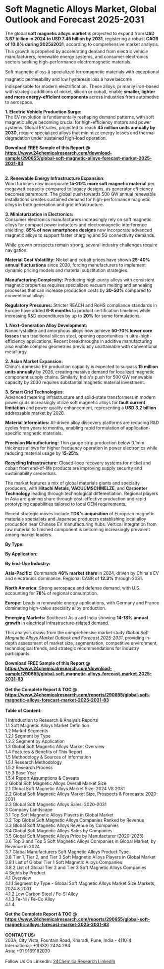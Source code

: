 <h1>Soft Magnetic Alloys Market, Global Outlook and Forecast 2025-2031</h1><p>The global <strong>soft magnetic alloys market</strong> is projected to expand from <strong>USD 3.67 billion in 2024 to USD 7.45 billion by 2031</strong>, registering a robust <strong>CAGR of 10.9% during 2025â2031</strong>, according to comprehensive market analysis. This growth is propelled by accelerating demand from electric vehicle manufacturers, renewable energy systems, and consumer electronics sectors seeking high-performance electromagnetic materials.</p><p>Soft magnetic alloys â specialized ferromagnetic materials with exceptional magnetic permeability and low hysteresis loss â have become indispensable for modern electrification. These alloys, primarily iron-based with strategic additions of nickel, silicon or cobalt, enable <strong>smaller, lighter and more energy-efficient components</strong> across industries from automotive to aerospace.</p><p><strong>1. Electric Vehicle Production Surge:</strong><br>
The EV revolution is fundamentally reshaping demand patterns, with soft magnetic alloys becoming crucial for high-efficiency motors and power systems. Global EV sales, projected to reach <strong>45 million units annually by 2030</strong>, require specialized alloys that minimize energy losses and thermal degradation under sustained high-load operation.</p><div><b>Download FREE Sample of this Report @ 
            <a href="https://www.24chemicalresearch.com/download-sample/290655/global-soft-magnetic-alloys-forecast-market-2025-2031-83">
            https://www.24chemicalresearch.com/download-sample/290655/global-soft-magnetic-alloys-forecast-market-2025-2031-83</a></b></div><br><p><strong>2. Renewable Energy Infrastructure Expansion:</strong><br>
Wind turbines now incorporate <strong>15-20% more soft magnetic material</strong> per megawatt capacity compared to legacy designs, as generator efficiency becomes paramount. The global push towards 500 GW annual renewable installations creates sustained demand for high-performance magnetic alloys in both generation and grid infrastructure.</p><p><strong>3. Miniaturization in Electronics:</strong><br>
Consumer electronics manufacturers increasingly rely on soft magnetic alloys for compact power inductors and electromagnetic interference shielding. <strong>85% of new smartphone designs</strong> now incorporate advanced magnetic alloys to support faster charging and 5G connectivity demands.</p><p>While growth prospects remain strong, several industry challenges require navigation:</p><p><strong>Material Cost Volatility:</strong> Nickel and cobalt prices have shown <strong>25-40% annual fluctuations</strong> since 2020, forcing manufacturers to implement dynamic pricing models and material substitution strategies.</p><p><strong>Manufacturing Complexity:</strong> Producing high-purity alloys with consistent magnetic properties requires specialized vacuum melting and annealing processes that can increase production costs by <strong>30-50%</strong> compared to conventional alloys.</p><p><strong>Regulatory Pressures:</strong> Stricter REACH and RoHS compliance standards in Europe have added <strong>6-8 months</strong> to product certification timelines while increasing R&amp;D expenditures by up to <strong>20%</strong> for some formulations.</p><p><strong>1. Next-Generation Alloy Development:</strong><br>
Nanocrystalline and amorphous alloys now achieve <strong>50-70% lower core losses</strong> than traditional silicon steel, opening opportunities in ultra-high-efficiency applications. Recent breakthroughs in additive manufacturing also enable complex geometries previously unattainable with conventional metallurgy.</p><p><strong>2. Asian Market Expansion:</strong><br>
China's domestic EV production capacity is expected to surpass <strong>15 million units annually</strong> by 2026, creating massive demand for localized magnetic component supply chains. Similarly, India's push for 500 GW renewable capacity by 2030 requires substantial magnetic material investment.</p><p><strong>3. Smart Grid Technologies:</strong><br>
Advanced metering infrastructure and solid-state transformers in modern power grids increasingly utilize soft magnetic alloys for <strong>fault current limitation</strong> and power quality enhancement, representing a <strong>USD 3.2 billion</strong> addressable market by 2028.</p><p><strong>Material Informatics:</strong> AI-driven alloy discovery platforms are reducing R&amp;D cycles from years to months, enabling rapid formulation of application-specific magnetic materials.</p><p><strong>Precision Manufacturing:</strong> Thin gauge strip production below 0.1mm thickness allows for higher frequency operation in power electronics while reducing material usage by <strong>15-25%</strong>.</p><p><strong>Recycling Infrastructure:</strong> Closed-loop recovery systems for nickel and cobalt from end-of-life products are improving supply security and sustainability credentials.</p><p>The market features a mix of global materials giants and specialty producers, with <strong>Hitachi Metals, VACUUMSCHMELZE</strong>, and <strong>Carpenter Technology</strong> leading through technological differentiation. Regional players in Asia are gaining share through cost-effective production and rapid prototyping capabilities tailored to local OEM requirements.</p><p>Recent strategic moves include <strong>TDK's acquisition</strong> of European magnetic materials specialists and Japanese producers establishing local alloy production near Chinese EV manufacturing hubs. Vertical integration from raw material to finished component is becoming increasingly prevalent among market leaders.</p><p><strong>By Type:</strong></p><p><strong>By Application:</strong></p><p><strong>By End-Use Industry:</strong></p><p><strong>Asia-Pacific:</strong> Commands <strong>48% market share</strong> in 2024, driven by China's EV and electronics dominance. Regional CAGR of <strong>12.3%</strong> through 2031.</p><p><strong>North America:</strong> Strong aerospace and defense demand, with U.S. accounting for <strong>78%</strong> of regional consumption.</p><p><strong>Europe:</strong> Leads in renewable energy applications, with Germany and France dominating high-value specialty alloy production.</p><p><strong>Emerging Markets:</strong> Southeast Asia and India showing <strong>14-18% annual growth</strong> in electrical infrastructure-related demand.</p><p>This analysis draws from the comprehensive market study <em>Global Soft Magnetic Alloys Market Outlook and Forecast 2025-2031</em>, providing in-depth assessment of market size, segmentation, competitive environment, technological trends, and strategic recommendations for industry participants.</p><div><b>Download FREE Sample of this Report @ 
            <a href="https://www.24chemicalresearch.com/download-sample/290655/global-soft-magnetic-alloys-forecast-market-2025-2031-83">
            https://www.24chemicalresearch.com/download-sample/290655/global-soft-magnetic-alloys-forecast-market-2025-2031-83</a></b></div><br><div><b>Get the Complete Report & TOC @ 
            <a href="https://www.24chemicalresearch.com/reports/290655/global-soft-magnetic-alloys-forecast-market-2025-2031-83">
            https://www.24chemicalresearch.com/reports/290655/global-soft-magnetic-alloys-forecast-market-2025-2031-83</a></b></div><br>
            <b>Table of Content:</b><p>1 Introduction to Research & Analysis Reports<br />
 1.1 Soft Magnetic Alloys Market Definition<br />
 1.2 Market Segments<br />
 1.2.1 Segment by Type<br />
 1.2.2 Segment by Application<br />
 1.3 Global Soft Magnetic Alloys Market Overview<br />
 1.4 Features & Benefits of This Report<br />
 1.5 Methodology & Sources of Information<br />
 1.5.1 Research Methodology<br />
 1.5.2 Research Process<br />
 1.5.3 Base Year<br />
 1.5.4 Report Assumptions & Caveats<br />
2 Global Soft Magnetic Alloys Overall Market Size<br />
 2.1 Global Soft Magnetic Alloys Market Size: 2024 VS 2031<br />
 2.2 Global Soft Magnetic Alloys Market Size, Prospects & Forecasts: 2020-2031<br />
 2.3 Global Soft Magnetic Alloys Sales: 2020-2031<br />
3 Company Landscape<br />
 3.1 Top Soft Magnetic Alloys Players in Global Market<br />
 3.2 Top Global Soft Magnetic Alloys Companies Ranked by Revenue<br />
 3.3 Global Soft Magnetic Alloys Revenue by Companies<br />
 3.4 Global Soft Magnetic Alloys Sales by Companies<br />
 3.5 Global Soft Magnetic Alloys Price by Manufacturer (2020-2025)<br />
 3.6 Top 3 and Top 5 Soft Magnetic Alloys Companies in Global Market, by Revenue in 2024<br />
 3.7 Global Manufacturers Soft Magnetic Alloys Product Type<br />
 3.8 Tier 1, Tier 2, and Tier 3 Soft Magnetic Alloys Players in Global Market<br />
 3.8.1 List of Global Tier 1 Soft Magnetic Alloys Companies<br />
 3.8.2 List of Global Tier 2 and Tier 3 Soft Magnetic Alloys Companies<br />
4 Sights by Product<br />
 4.1 Overview<br />
 4.1.1 Segment by Type - Global Soft Magnetic Alloys Market Size Markets, 2024 & 2031<br />
 4.1.2 Low Carbon Steel / Fe-Si Alloy<br />
 4.1.3 Fe-Ni / Fe-Co Alloy<br />
 4.1.4</p><div><b>Get the Complete Report & TOC @ 
            <a href="https://www.24chemicalresearch.com/reports/290655/global-soft-magnetic-alloys-forecast-market-2025-2031-83">
            https://www.24chemicalresearch.com/reports/290655/global-soft-magnetic-alloys-forecast-market-2025-2031-83</a></b></div><br><b>CONTACT US:</b><br>
            203A, City Vista, Fountain Road, Kharadi, Pune, India - 411014<br>
            International: +1(332) 2424 294<br>
            Asia: +91 9169162030 <br><br>
            Follow Us On LinkedIn: <a href="https://www.linkedin.com/company/24chemicalresearch/">24ChemicalResearch LinkedIn</a>